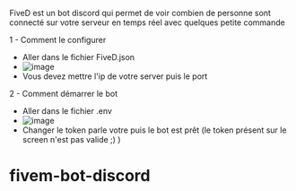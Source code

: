 FiveD est un bot discord qui permet de voir combien de personne sont connecté sur votre serveur en temps réel avec quelques petite commande

1 - Comment le configurer 

- Aller dans le fichier FiveD.json
- ![image](https://user-images.githubusercontent.com/83259991/163883854-0b1adad7-b936-41b4-820b-337dd508eb68.png)
- Vous devez mettre l'ip de votre server puis le port 

2 - Comment démarrer le bot

- Aller dans le fichier .env
- ![image](https://user-images.githubusercontent.com/83259991/163884220-60798aca-cf94-49d7-a08a-4c3f76bdc347.png)
- Changer le token parle votre puis le bot est prêt (le token présent sur le screen n'est pas valide ;) )

# fivem-bot-discord

